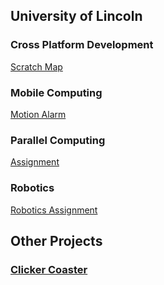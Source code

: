 ## University of Lincoln

### Cross Platform Development
[Scratch Map](https://markbrewin.github.io/ScratchMap/)

### Mobile Computing
[Motion Alarm](https://github.com/markbrewin/MotionAlarm/)

### Parallel Computing
[Assignment](https://github.com/markbrewin/ParallelComputing/tree/7a9d2c4fd6adc8329d5a038e94fb0e4c5a56a830)

### Robotics
[Robotics Assignment](https://markbrewin.github.io/Robotics/)

## Other Projects

### [Clicker Coaster](https://markbrewin.github.io/ClickerCoaster/)